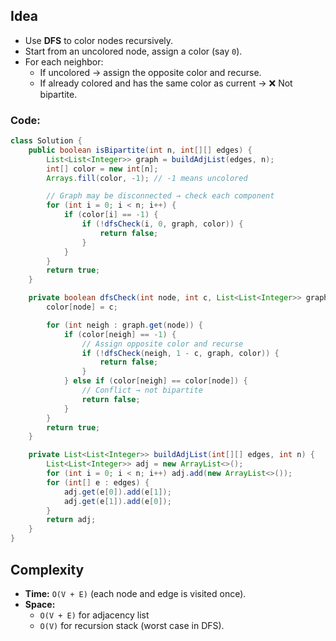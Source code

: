 ## Idea
- Use **DFS** to color nodes recursively.
- Start from an uncolored node, assign a color (say `0`).
- For each neighbor:
    - If uncolored → assign the opposite color and recurse.
    - If already colored and has the same color as current → ❌ Not bipartite.

### Code:

```java
class Solution {
    public boolean isBipartite(int n, int[][] edges) {
        List<List<Integer>> graph = buildAdjList(edges, n);
        int[] color = new int[n];
        Arrays.fill(color, -1); // -1 means uncolored

        // Graph may be disconnected → check each component
        for (int i = 0; i < n; i++) {
            if (color[i] == -1) {
                if (!dfsCheck(i, 0, graph, color)) {
                    return false;
                }
            }
        }
        return true;
    }

    private boolean dfsCheck(int node, int c, List<List<Integer>> graph, int[] color) {
        color[node] = c;

        for (int neigh : graph.get(node)) {
            if (color[neigh] == -1) {
                // Assign opposite color and recurse
                if (!dfsCheck(neigh, 1 - c, graph, color)) {
                    return false;
                }
            } else if (color[neigh] == color[node]) {
                // Conflict → not bipartite
                return false;
            }
        }
        return true;
    }

    private List<List<Integer>> buildAdjList(int[][] edges, int n) {
        List<List<Integer>> adj = new ArrayList<>();
        for (int i = 0; i < n; i++) adj.add(new ArrayList<>());
        for (int[] e : edges) {
            adj.get(e[0]).add(e[1]);
            adj.get(e[1]).add(e[0]);
        }
        return adj;
    }
}
```

## Complexity

- **Time:** `O(V + E)` (each node and edge is visited once).
- **Space:**
    - `O(V + E)` for adjacency list
    - `O(V)` for recursion stack (worst case in DFS).